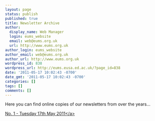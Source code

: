 ```yaml
---
layout: page
status: publish
published: true
title: Newsletter Archive
author:
  display_name: Web Manager
  login: eums_website
  email: web@eums.org.uk
  url: http://www.eums.org.uk
author_login: eums_website
author_email: web@eums.org.uk
author_url: http://www.eums.org.uk
wordpress_id: 838
wordpress_url: http://eums.eusa.ed.ac.uk/?page_id=838
date: '2011-05-17 10:02:43 -0700'
date_gmt: '2011-05-17 10:02:43 -0700'
categories: []
tags: []
comments: []
---
```

<p>Here you can find online copies of our newsletters from over the years...</p>
<p><a title="No. 1 - Tuesday 17th May 2011" href="http:&#47;&#47;eums.eusa.ed.ac.uk&#47;wp-content&#47;uploads&#47;newsletters&#47;20110517.html" target="_blank">No. 1 - Tuesday 17th May 2011<&#47;a></p>
